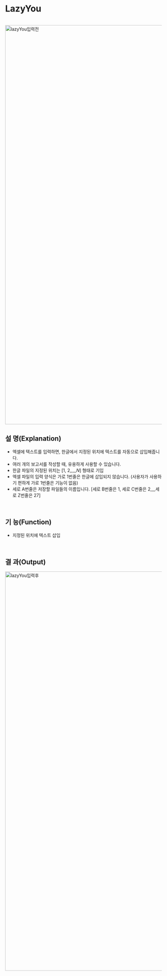 # LazyYou
<br/>
<img width="1280" alt="lazyYou입력전" src="https://github.com/mb5ss95/LazyYou/assets/60500325/6d8085c1-ef5a-4681-8182-1d1eb2c6e265">
<br/>

## 설 명(Explanation)
- 엑셀에 텍스트를 입력하면, 한글에서 지정된 위치에 텍스트를 자동으로 삽입해줍니다.
- 여러 개의 보고서를 작성할 때, 유용하게 사용할 수 있습니다.
- 한글 파일의 지정된 위치는 [$1$, $2$,,,,,$N$] 형태로 기입
- 엑셀 파일의 입력 양식은 가로 1번줄은 한글에 삽입되지 않습니다. (사용자가 사용하기 편하게 가로 1번줄은 기능이 없음)
- 세로 A번줄은 저장할 파일들의 이름입니다. [세로 B번줄은 $1$, 세로 C번줄은 $2$,,,,세로 Z번줄은 $27$]

<br/>

## 기 능(Function)
- 지정된 위치에 텍스트 삽입
<br/>

## 결 과(Output)
<img width="1280" alt="lazyYou입력후" src="https://github.com/mb5ss95/LazyYou/assets/60500325/2c865ff1-2e4b-476e-b476-e314d5229a21">

